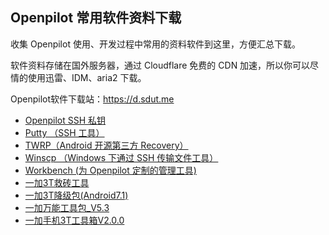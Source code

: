 ## Openpilot 常用软件资料下载

收集 Openpilot 使用、开发过程中常用的资料软件到这里，方便汇总下载。

软件资料存储在国外服务器，通过 Cloudflare 免费的 CDN 加速，所以你可以尽情的使用迅雷、IDM、aria2 下载。

Openpilot软件下载站：https://d.sdut.me

- [Openpilot SSH 私钥](https://d.sdut.me/eonkeys/)
- [Putty （SSH 工具）](https://d.sdut.me/putty/)
- [TWRP（Android 开源第三方 Recovery）](https://d.sdut.me/twrp/)
- [Winscp （Windows 下通过 SSH 传输文件工具）](https://d.sdut.me/winscp/)
- [Workbench (为 Openpilot 定制的管理工具)](https://d.sdut.me/workbench/)
- [一加3T救砖工具](https://d.sdut.me/%E4%B8%80%E5%8A%A03T%E6%95%91%E7%A0%96%E5%B7%A5%E5%85%B7/)
- [一加3T降级包(Android7.1)](https://d.sdut.me/一加3T降级包%28Android7.1%29/)
- [一加万能工具包_V5.3](https://d.sdut.me/一加万能工具包_V5.3/)
- [一加手机3T工具箱V2.0.0](https://d.sdut.me/一加手机3T工具箱V2.0.0/)
